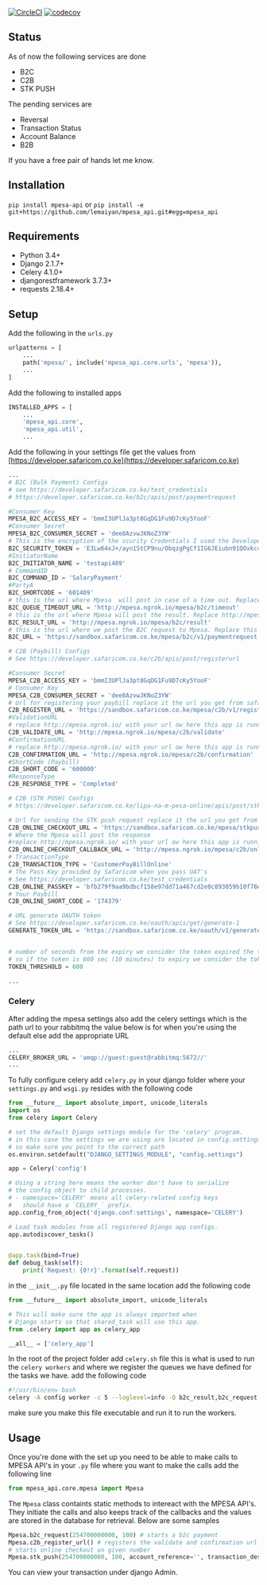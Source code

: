 [![CircleCI](https://circleci.com/gh/lemaiyan/mpesa_api.svg?style=svg)](https://circleci.com/gh/lemaiyan/mpesa_api)
[![codecov](https://codecov.io/gh/lemaiyan/mpesa_api/branch/master/graph/badge.svg)](https://codecov.io/gh/lemaiyan/mpesa_api)


## Status
As of now the following services are done
* B2C
* C2B
* STK PUSH

The pending services are
* Reversal
* Transaction Status
* Account Balance
* B2B

If you have a free pair of hands let me know.

## Installation

`pip install mpesa-api` or 
`pip install -e git+https://github.com/lemaiyan/mpesa_api.git#egg=mpesa_api`


## Requirements 

- Python 3.4+
- Django 2.1.7+
- Celery 4.1.0+
- djangorestframework 3.7.3+
- requests 2.18.4+

## Setup

Add the following in the `urls.py`
```python
urlpatterns = [
    ...
    path('mpesa/', include('mpesa_api.core.urls', 'mpesa')),
    ...
]
```
Add the following to installed apps

```python
INSTALLED_APPS = [
    ...
    'mpesa_api.core',
    'mpesa_api.util',
    ...
```

Add the following in your settings file get the values from [https://developer.safaricom.co.ke](https://developer.safaricom.co.ke)

```python
...
# B2C (Bulk Payment) Configs
# see https://developer.safaricom.co.ke/test_credentials
# https://developer.safaricom.co.ke/b2c/apis/post/paymentrequest

#Consumer Key
MPESA_B2C_ACCESS_KEY = 'bmmI3UPlJa3pt8GqDG1Fu9D7cKy5YooF'
#Consumer Secret
MPESA_B2C_CONSUMER_SECRET = 'dee8AzvwJKNoZ3YW'
# This is the encryption of the scurity Credentials I used the Developer site to encrypt it.
B2C_SECURITY_TOKEN = 'E3Lw64xJ+/ayn1StCP9nu/ObqzgPgCf1IG6JEiubn91QOxkc4u8F0h9NdgjGHaWDHYDEaWxdxqd7uh3ZBsZCrPCm+8ckz8BX/Fqu/x0jOnKzEWwUdbdbFm+hV2q5HJY/EWIq6lnJQeCahkte0TQ6OoVzKyRIUsD4F+pkIIaMkjvqK5mcFWlZQIhoodXd9oBtlo7GWbcYNOjO1+GatYCtVgvjmfWHqI5k4PV/3zjNxvIcTmlB4Ao43fRvXwkRQsvc+8QOUDb6JDO0uF0UhAtz53QLdVmMNmldRoy/nEQ+QrKheY4PhXxnwhrIkFtzWhEG8AhWZjz/Ck4Kr6ePepNEuA=='
#InitiatorName
B2C_INITIATOR_NAME = 'testapi409'
# CommandID
B2C_COMMAND_ID = 'SalaryPayment'
#PartyA
B2C_SHORTCODE = '601409'
# this is the url where Mpesa  will post in case of a time out. Replace http://mpesa.ngrok.io/  with your url ow here this app is running
B2C_QUEUE_TIMEOUT_URL = 'http://mpesa.ngrok.io/mpesa/b2c/timeout'
# this is the url where Mpesa will post the result. Replace http://mpesa.ngrok.io/  with your url ow here this app is running
B2C_RESULT_URL = 'http://mpesa.ngrok.io/mpesa/b2c/result'
# this is the url where we post the B2C request to Mpesa. Replace this with the url you get from safaricom after you have passed the UATS
B2C_URL = 'https://sandbox.safaricom.co.ke/mpesa/b2c/v1/paymentrequest'

# C2B (Paybill) Configs
# See https://developer.safaricom.co.ke/c2b/apis/post/registerurl

#Consumer Secret
MPESA_C2B_ACCESS_KEY = 'bmmI3UPlJa3pt8GqDG1Fu9D7cKy5YooF'
# Consumer Key
MPESA_C2B_CONSUMER_SECRET = 'dee8AzvwJKNoZ3YW'
# Url for registering your paybill replace it the url you get from safaricom after you have passed the UATS
C2B_REGISTER_URL = 'https://sandbox.safaricom.co.ke/mpesa/c2b/v1/registerurl'
#ValidationURL
# replace http://mpesa.ngrok.io/ with your url ow here this app is running
C2B_VALIDATE_URL = 'http://mpesa.ngrok.io/mpesa/c2b/validate'
#ConfirmationURL
# replace http://mpesa.ngrok.io/ with your url ow here this app is running
C2B_CONFIRMATION_URL = 'http://mpesa.ngrok.io/mpesa/c2b/confirmation'
#ShortCode (Paybill)
C2B_SHORT_CODE = '600000'
#ResponseType
C2B_RESPONSE_TYPE = 'Completed'

# C2B (STK PUSH) Configs
# https://developer.safaricom.co.ke/lipa-na-m-pesa-online/apis/post/stkpush/v1/processrequest

# Url for sending the STK push request replace it the url you get from safaricom after you have passed the UATS
C2B_ONLINE_CHECKOUT_URL = 'https://sandbox.safaricom.co.ke/mpesa/stkpush/v1/processrequest'
# Where the Mpesa will post the response
#replace http://mpesa.ngrok.io/ with your url ow here this app is running
C2B_ONLINE_CHECKOUT_CALLBACK_URL = 'http://mpesa.ngrok.io/mpesa/c2b/online_checkout/callback'
# TransactionType
C2B_TRANSACTION_TYPE = 'CustomerPayBillOnline'
# The Pass Key provided by Safaricom when you pass UAT's
# See https://developer.safaricom.co.ke/test_credentials
C2B_ONLINE_PASSKEY = 'bfb279f9aa9bdbcf158e97dd71a467cd2e0c893059b10f78e6b72ada1ed2c919'
# Your Paybill
C2B_ONLINE_SHORT_CODE = '174379'

# URL generate OAUTH token
# See https://developer.safaricom.co.ke/oauth/apis/get/generate-1
GENERATE_TOKEN_URL = 'https://sandbox.safaricom.co.ke/oauth/v1/generate?grant_type=client_credentials'


# number of seconds from the expiry we consider the token expired the token expires after an hour
# so if the token is 600 sec (10 minutes) to expiry we consider the token expired.
TOKEN_THRESHOLD = 600

...
```
### Celery

After adding the mpesa settings also add the celery settings which is the path url to your rabbitmq the value below 
is for when you're using the default else add the appropriate URL
```python
...
CELERY_BROKER_URL = 'amqp://guest:guest@rabbitmq:5672//'
...
```
To fully configure celery add `celery.py` in your django folder where your `settings.py` and 
`wsgi.py` resides with the following code
```python
from __future__ import absolute_import, unicode_literals
import os
from celery import Celery

# set the default Django settings module for the 'celery' program.
# in this case the settings we are using are located in config.settings
# so make sure you point to the correct path
os.environ.setdefault("DJANGO_SETTINGS_MODULE", "config.settings")

app = Celery('config')

# Using a string here means the worker don't have to serialize
# the config object to child processes.
# - namespace='CELERY' means all celery-related config keys
#   should have a `CELERY_` prefix.
app.config_from_object('django.conf:settings', namespace='CELERY')

# Load task modules from all registered Django app configs.
app.autodiscover_tasks()


@app.task(bind=True)
def debug_task(self):
    print('Request: {0!r}'.format(self.request))
```

in the `__init__.py` file located in the same location add the following code
```python
from __future__ import absolute_import, unicode_literals

# This will make sure the app is always imported when
# Django starts so that shared_task will use this app.
from .celery import app as celery_app

__all__ = ['celery_app']
```

In the root of the project folder add `celery.sh` file this is what is used to run the `celery workers`
and where we register the queues we have defined for the tasks we have. add the following code
```bash
#!/usr/bin/env bash
celery -A config worker -c 5 --loglevel=info -Q b2c_result,b2c_request,celery,c2b_confirmation,c2b_validation,online_checkout_request,online_checkout_callback
```
make sure you make this file executable and run it to run the workers.


## Usage

Once you're done with the set up you need to be able to make calls to MPESA API's in your `.py` file
where you want to make the calls add the following line
```python
from mpesa_api.core.mpesa import Mpesa
```
The `Mpesa` class containts static methods to intereact with the MPESA API's. They initiate the calls
and also keeps track of the callbacks and the values are stored in the database for retrieval. 
Below are some samples
```python
Mpesa.b2c_request(254700000000, 100) # starts a b2c payment
Mpesa.c2b_register_url() # registers the validate and confirmation url's for b2c
# starts online checkout on given number 
Mpesa.stk_push(254700000000, 100, account_reference='', transaction_desc='')
```

You can view your transaction under django Admin.

